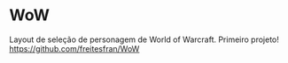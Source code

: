 # WoW
Layout de seleção de personagem de World of Warcraft. Primeiro projeto!
https://github.com/freitesfran/WoW

